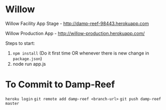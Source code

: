 # Willow

Willow Facility App Stage - http://damp-reef-98443.herokuapp.com

Willow Production App - http://willow-production.herokuapp.com/

Steps to start:
1. `npm install` (Do it first time OR whenever there is new change in `package.json`)
2. node run app.js

# To Commit to Damp-Reef

`heroku login`
`git remote add damp-reef <branch-url>`
`git push damp-reef master`



